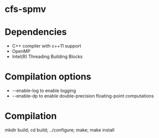 # cfs-spmv
# Dependencies
* C++ compiler with c++11 support
* OpenMP
* Intel(R) Threading Building Blocks

# Compilation options
* --enable-log to enable logging 
* --enable-dp to enable double-precision floating-point computations

# Compilation
mkdir build; cd build; ../configure; make; make install